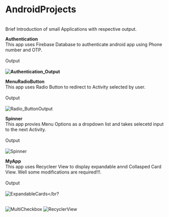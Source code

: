 # AndroidProjects

<br>Brief Introduction of small Applications with respective output. </br>

<b>Authentication</b> 
<br> This app uses Firebase Database to authenticate android app using Phone number and OTP.</br>
<br>Output</br>
<br><b>![Authentication_Output](https://user-images.githubusercontent.com/30630384/55549916-9f87d900-56f4-11e9-83f4-ad1470306135.png)</b></br>


<b>MenuRadioButton </b>
<br> This app uses Radio Button to redirect to Activity selected by user.</br>
<br>Output</br>
<br>![Radio_ButtonOutput](https://user-images.githubusercontent.com/30630384/56123698-99b2b300-5f92-11e9-9ca9-a04afb1e8fc1.PNG)</br>

<b>Spinner </b>
<br> This app provies Menu Options as a dropdown list and takes selecetd input to the next Activity.</br>
<br>Output</br>
<br> ![Spinner](https://user-images.githubusercontent.com/30630384/57184483-ddd20d00-6ed9-11e9-8bcf-1fab15d8e01f.png)</br>

<b>MyApp </b>
<br> This app uses Recycleer View to display expandable annd Collasped Card View. Well some modifications are required!!!.</br>
<br>Output</br>
<br>![ExpandableCards](https://user-images.githubusercontent.com/30630384/57184484-de6aa380-6ed9-11e9-87ad-83f42588c720.png)</br?


<br>![MultiCheckbox](https://user-images.githubusercontent.com/30630384/57184489-e591b180-6ed9-11e9-8944-ccfe75cf00ee.png)
![RecyclerView](https://user-images.githubusercontent.com/30630384/57184490-e62a4800-6ed9-11e9-931a-73553193a05b.png) </br>
